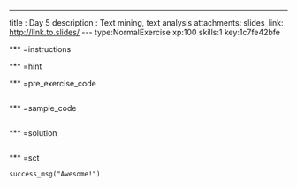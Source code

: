 ---
title       : Day 5
description : Text mining, text analysis
attachments:
  slides_link: http://link.to.slides/
--- type:NormalExercise xp:100 skills:1 key:1c7fe42bfe


*** =instructions


*** =hint


*** =pre_exercise_code
```{r}

```

*** =sample_code
```{r}

```

*** =solution
```{r}

```

*** =sct
```{r}
success_msg("Awesome!")
```